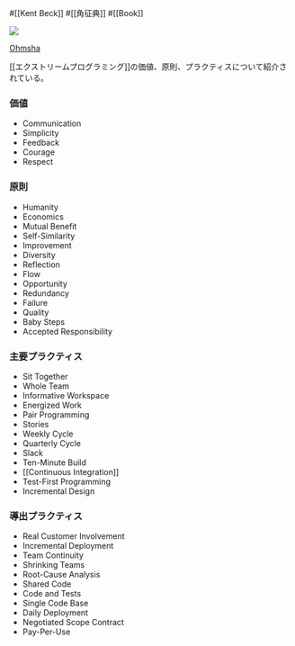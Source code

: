 #[[Kent Beck]] #[[角征典]] #[[Book]]

![](https://www.ohmsha.co.jp/Portals/0/book/large/978-4-274-21762-3.jpg)

[Ohmsha](https://www.ohmsha.co.jp/book/9784274217623/)

[[エクストリームプログラミング]]の価値、原則、プラクティスについて紹介されている。

### 価値

- Communication
- Simplicity
- Feedback
- Courage
- Respect

### 原則

- Humanity
- Economics
- Mutual Benefit
- Self-Similarity
- Improvement
- Diversity
- Reflection
- Flow
- Opportunity
- Redundancy
- Failure
- Quality
- Baby Steps
- Accepted Responsibility

### 主要プラクティス

- Sit Together
- Whole Team
- Informative Workspace
- Energized Work
- Pair Programming
- Stories
- Weekly Cycle
- Quarterly Cycle
- Slack
- Ten-Minute Build
- [[Continuous Integration]]
- Test-First Programming
- Incremental Design

### 導出プラクティス

- Real Customer Involvement
- Incremental Deployment
- Team Continuity
- Shrinking Teams
- Root-Cause Analysis
- Shared Code
- Code and Tests
- Single Code Base
- Daily Deployment
- Negotiated Scope Contract
- Pay-Per-Use